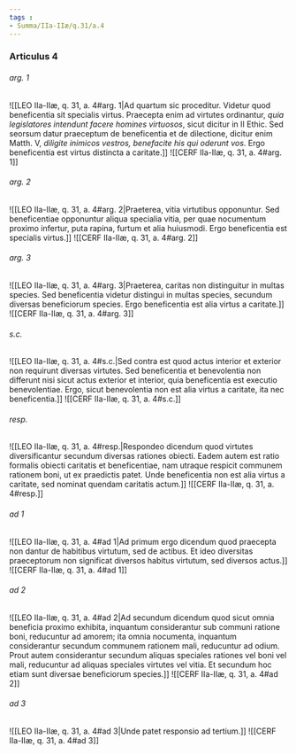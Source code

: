 ```yaml
---
tags : 
- Summa/IIa-IIæ/q.31/a.4
---
```


### Articulus 4

###### arg. 1
![[LEO IIa-IIæ, q. 31, a. 4#arg. 1|Ad quartum sic proceditur. Videtur quod beneficentia sit specialis virtus. Praecepta enim ad virtutes ordinantur, *quia legislatores intendunt facere homines virtuosos*, sicut dicitur in II Ethic. Sed seorsum datur praeceptum de beneficentia et de dilectione, dicitur enim Matth. V, *diligite inimicos vestros, benefacite his qui oderunt vos*. Ergo beneficentia est virtus distincta a caritate.]]
![[CERF IIa-IIæ, q. 31, a. 4#arg. 1]]

###### arg. 2
![[LEO IIa-IIæ, q. 31, a. 4#arg. 2|Praeterea, vitia virtutibus opponuntur. Sed beneficentiae opponuntur aliqua specialia vitia, per quae nocumentum proximo infertur, puta rapina, furtum et alia huiusmodi. Ergo beneficentia est specialis virtus.]]
![[CERF IIa-IIæ, q. 31, a. 4#arg. 2]]

###### arg. 3
![[LEO IIa-IIæ, q. 31, a. 4#arg. 3|Praeterea, caritas non distinguitur in multas species. Sed beneficentia videtur distingui in multas species, secundum diversas beneficiorum species. Ergo beneficentia est alia virtus a caritate.]]
![[CERF IIa-IIæ, q. 31, a. 4#arg. 3]]

###### s.c.
![[LEO IIa-IIæ, q. 31, a. 4#s.c.|Sed contra est quod actus interior et exterior non requirunt diversas virtutes. Sed beneficentia et benevolentia non differunt nisi sicut actus exterior et interior, quia beneficentia est executio benevolentiae. Ergo, sicut benevolentia non est alia virtus a caritate, ita nec beneficentia.]]
![[CERF IIa-IIæ, q. 31, a. 4#s.c.]]

###### resp.
![[LEO IIa-IIæ, q. 31, a. 4#resp.|Respondeo dicendum quod virtutes diversificantur secundum diversas rationes obiecti. Eadem autem est ratio formalis obiecti caritatis et beneficentiae, nam utraque respicit communem rationem boni, ut ex praedictis patet. Unde beneficentia non est alia virtus a caritate, sed nominat quendam caritatis actum.]]
![[CERF IIa-IIæ, q. 31, a. 4#resp.]]

###### ad 1
![[LEO IIa-IIæ, q. 31, a. 4#ad 1|Ad primum ergo dicendum quod praecepta non dantur de habitibus virtutum, sed de actibus. Et ideo diversitas praeceptorum non significat diversos habitus virtutum, sed diversos actus.]]
![[CERF IIa-IIæ, q. 31, a. 4#ad 1]]

###### ad 2
![[LEO IIa-IIæ, q. 31, a. 4#ad 2|Ad secundum dicendum quod sicut omnia beneficia proximo exhibita, inquantum considerantur sub communi ratione boni, reducuntur ad amorem; ita omnia nocumenta, inquantum considerantur secundum communem rationem mali, reducuntur ad odium. Prout autem considerantur secundum aliquas speciales rationes vel boni vel mali, reducuntur ad aliquas speciales virtutes vel vitia. Et secundum hoc etiam sunt diversae beneficiorum species.]]
![[CERF IIa-IIæ, q. 31, a. 4#ad 2]]

###### ad 3
![[LEO IIa-IIæ, q. 31, a. 4#ad 3|Unde patet responsio ad tertium.]]
![[CERF IIa-IIæ, q. 31, a. 4#ad 3]]

